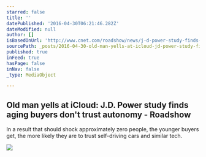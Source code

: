 ```yaml
---
starred: false
title: ''
datePublished: '2016-04-30T06:21:46.282Z'
dateModified: null
author: []
isBasedOnUrl: 'http://www.cnet.com/roadshow/news/j-d-power-study-finds-aging-buyers-dont-trust-autonomy/'
sourcePath: _posts/2016-04-30-old-man-yells-at-icloud-jd-power-study-finds-aging-buyers.md
published: true
inFeed: true
hasPage: false
inNav: false
_type: MediaObject

---
```

<article style=""><h1>Old man yells at iCloud: J.D. Power study finds aging buyers don't trust autonomy - Roadshow</h1><p>In a result that should shock approximately zero people, the younger buyers get, the more likely they are to trust self-driving cars and similar tech.</p><img src="https://cnet1.cbsistatic.com/hub/i/r/2015/10/14/9dec2744-929e-4402-8594-22eed404dfc6/thumbnail/670x503/c23c6f792b1c8e87fa956439903a2ea2/press01autopilotdash.jpg" /></article>